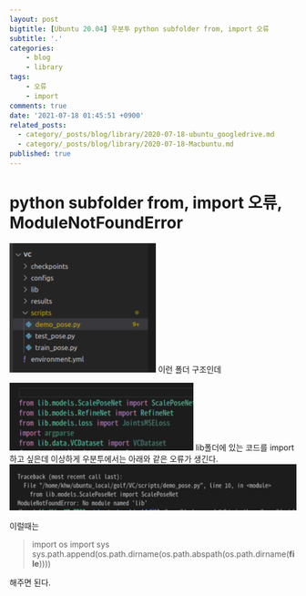 ```yaml
---
layout: post
bigtitle: [Ubuntu 20.04] 우분투 python subfolder from, import 오류
subtitle: '.'
categories:
    - blog
    - library
tags:
    - 오류
    - import
comments: true
date: '2021-07-18 01:45:51 +0900'
related_posts:
  - category/_posts/blog/library/2020-07-18-ubuntu_googledrive.md
  - category/_posts/blog/library/2020-07-18-Macbuntu.md
published: true
---
```


# python subfolder from, import 오류, ModuleNotFoundError


![그림1](/assets/img/Blog/Etc/macbuntu/15.PNG)
이런 폴더 구조인데

![그림1](/assets/img/Blog/Etc/macbuntu/16.PNG)
lib폴더에 있는 코드를 import하고 싶은데 이상하게 우분투에서는 아래와 같은 오류가 생긴다.
![그림1](/assets/img/Blog/Etc/macbuntu/17.PNG)

이럴때는
>import os
import sys
sys.path.append(os.path.dirname(os.path.abspath(os.path.dirname(__file__))))

해주면 된다.
